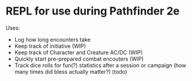 # REPL for use during Pathfinder 2e
Uses:
- Log how long encounters take
- Keep track of initiative (WIP)
- Keep track of Character and Creature AC/DC (WIP)
- Quickly start pre-prepared combat encouters (WIP)
- Track dice rolls for fun(?) statistics after a session or campaign (how many times did bless actually matter?) (todo)
